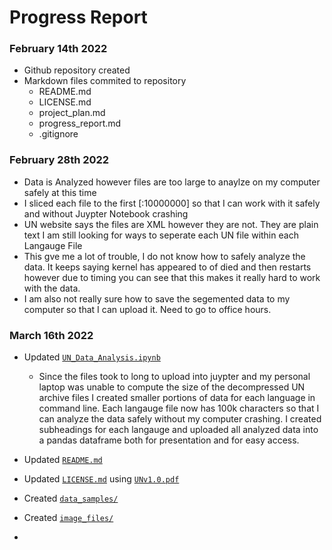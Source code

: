 
# Progress Report
### February 14th 2022
- Github repository created
- Markdown files commited to repository 
     -  README.md
     -  LICENSE.md
     -  project_plan.md
     -  progress_report.md
     -  .gitignore
### February 28th 2022
- Data is Analyzed however files are too large to anaylze on my computer safely at this time
- I sliced each file to the first [:10000000] so that I can work with it safely and without Juypter Notebook crashing
- UN website says the files are XML however they are not. They are plain text I am still looking for ways to seperate each UN file within each Langauge File
- This gve me a lot of trouble, I do not know how to safely analyze the data. It keeps saying kernel has appeared to of died and then restarts however due to timing you can see that this makes it really hard to work with the data. 
- I am also not really sure how to save the segemented data to my computer so that I can upload it. Need to go to office hours.
### March 16th 2022

- Updated [`UN_Data_Analysis.ipynb`](UN_Data_Analysis.ipynb)

     - Since the files took to long to upload into juypter and my personal laptop was unable to compute the size of the decompressed UN archive files I created smaller portions of data for each language in command line. Each langauge file now has 100k characters so that I can analyze the data safely without my computer crashing. I created subheadings for each langauge and uploaded all analyzed data into a pandas dataframe both for presentation and for easy access.

- Updated [`README.md`](README.MD)

- Updated [`LICENSE.md`](LICENSE.md) using [`UNv1.0.pdf`](UNv1.0.pdf)

- Created [`data_samples/`](data_samples/)

- Created [`image_files/`](image_files/)
-
